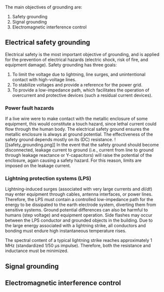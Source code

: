 The main objectives of grounding are:
1) Safety grounding
2) Signal grounding
3) Electromagnetic interference control
## Electrical safety grounding
Electrical safety is the most important objective of grounding, and is applied for the prevention of electrical hazards (electric shock, risk of fire, and equipment damage). Safety grounding has three goals:
1) To limit the voltage due to lightning, line surges, and unintentional contact with high-voltage lines.
2) To stabilize voltages and provide a reference for the power grid.
3) To provide a low-impedance path, which facilitates the operation of overcurrent and protective devices (such a residual current devices).
### Power fault hazards
If a live wire were to make contact with the metallic enclosure of some equipment, this would constitute a touch hazard, since lethal current could flow through the human body. The electrical safety ground ensures the metallic enclosure is always at ground potential.
The effectiveness of the safety ground depends mostly on its (DC) resistance.
![[safety_grounding.png]]
In the event that the safety ground should become disconnected, leakage current to ground (i.e., current from line to ground through leakage reactance or Y-capacitors) will raise the potential of the enclosure, again causing a safety hazard. For this reason, limits are imposed on the leakage current.
### Lightning protection systems (LPS)
Lightning-induced surges (associated with very large currents and $di/dt$) may enter equipment through cables, antenna interfaces, or power lines. Therefore, the LPS must contain a controlled low-impedance path for the energy to be dissipated to the earth electrode system, diverting them from sensitive systems. 
Ground potential differences can also be harmful to humans (step voltage) and equipment operation. Side flashes may occur between the LPS conductor and grounded objects in the building. Due to the large energy associated with a lightning strike, all conductors and bonding must endure high instantaneous temperature rises.

The spectral content of a typical lightning strike reaches approximately 1 MHz (standardized 1/50 $\mathrm{\mu s}$ impulse). Therefore, both the resistance and inductance must be minimized.
## Signal grounding

## Electromagnetic interference control

